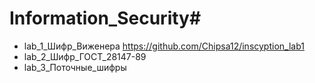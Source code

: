 # Information_Security#

  * lab_1_Шифр_Виженера https://github.com/Chipsa12/inscyption_lab1
  * lab_2_Шифр_ГОСТ_28147-89 
  * lab_3_Поточные_шифры
